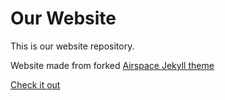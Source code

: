 # Our Website

This is our website repository.

Website made from forked [Airspace Jekyll theme](https://github.com/luminousrubyist/airspace-jekyll)

[Check it out](http://www.millcreekagency.com)
